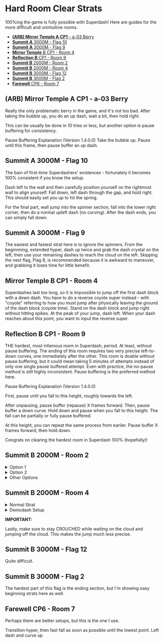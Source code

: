# Hard Room Clear Strats
100%ing the game is fully possible with Superdash! Here are guides for the more difficult and unintuitive rooms.
   - [**(ARB) Mirror Temple A CP1** - a-03 Berry](#arb-mirror-temple-a-cp1---a-03)
   - [**Summit A** 3000M - Flag 10](#summit-a-3000m---flag-10)
   - [**Summit A** 3000M - Flag 9](#summit-a-3000m---flag-9)
   - [**Mirror Temple** B CP1 - Room 4](#mirror-temple-b-cp1---room-4)
   - [**Reflection B** CP1 - Room 9](#reflection-b-cp1---room-9)
   - [**Summit B** 2000M - Room 2](#summit-b-2000m---room-2)
   - [**Summit B** 2000M - Room 4](#summit-b-2000m---room-4)
   - [**Summit B** 3000M - Flag 12](#summit-b-3000m---flag-12)
   - [**Summit B** 3000M - Flag 2](#summit-b-3000m---flag-2)
   - [**Farewell** CP6 - Room 7](#farewell-cp6---room-7)
 ## (ARB) Mirror Temple A CP1 - a-03 Berry

Really the only problematic berry in the game, and it's not too bad. After taking the bubble up, you do an up dash, wait a bit, then hold right. 

This can be usually be done in 10 tries or less, but another option is pause buffering for consistency.


Pause Buffering Explanation (Version 1.4.0.0)
Take the bubble up. Pause until this frame, then pause buffer an up dash.

 ## Summit A 3000M - Flag 10
 
 The bain of first-time Superdashers' existences - fortunately it becomes 100% consistent if you know the setup. 
 
 Dash left to the wall and then carefully position yourself on the rightmost wall to align yourself. Fall down, left dash through the gap, and hold right. This should easily set you up to hit the spring.
 
 For the final part, wall jump into the spinner section, fall into the lower right corner, then do a normal upleft dash (no curving). After the dash ends, you can simply fall down.
 
 
 ## Summit A 3000M - Flag 9
 
 The easiest and fastest strat here is to ignore the spinners. From the beginnning, extended hyper, dash up twice and grab the dash crystal on the left, then use your remaining dashes to reach the cloud on the left. Skipping the next flag, Flag 8, is recommended because it is awkward to maneuver, and grabbing it loses time for little benefit.
 
 ## Mirror Temple B CP1 - Room 4
Superdashes last too long, so it is impossible to jump off the first dash block with a down dash. You have to do a reverse coyote super instead - with "coyote" referring to how you must jump after physically leaving the ground of the dash block (coyote time). Stand on the dash block and jump right without hitting spikes. At the peak of your jump, dash left.
When your dash reaches about this point, you want to input the reverse super.
 
 ## Reflection B CP1 - Room 9
 
THE hardest, most infamous room in Superdash, period. At least, without pause buffering. The ending of this room requires two very precise left-to-down curves, one immediately after the other. This room is doable without pause buffering, but it could mean taking 5 minutes of attempts instead of only one single pause buffered attempt. Even with practice, the no-pause method is still highly inconsistent. Pause buffering is the preferred method here.

Pause Buffering Explanation (Version 1.4.0.0)

First, pause until you fall to this height, roughly towards the left. 

After unpausing, pause buffer (repause) X frames forward. Then, pause buffer a down curve. Hold down and pause when you fall to this height. The fall can be partially or fully pause buffered.

At this height, you can repeat the same process from earlier. Pause buffer X frames forward, then hold down.

Congrats on clearing the hardest room in Superdash 100% (hopefully)!

 ## Summit B 2000M - Room 2

   <details>
      <summary>Option 1</summary>
   
The hard part of this room is falling through the gap right before the end section. The beginning cycle shown here lets you enter the hard section as soon as possible, which is important. As soon as you up-right dash into the hard section, fall down to the lowest, leftmost area as shown below. The hitboxes are shown in red, so you can go more left than you think you can.

Initiate a right dash, then begin to hold up when you reach the area indicated here.

Fall down, grab the block, and the rest of the room should be simple. This is the 'simplest' strat here but it may be more precise for some than Option 2.
   
   </details>

   <details>
      <summary>Option 2</summary>

Unlike in Option 1, the beginning cycle sets you up to enter the hard section as late as possible. When you enter the hard section, do a right dash curved down so that you hit the spring. Then, you can down dash and right dash to grab the side of the block safely.

   </details>

   <details>
      <summary>Other Options</summary>

Pretty difficult, so I wouldn't recommend. It's good if you hate curving maybe lol????? The idea is to grab the block at the right pixel, then demodash right, timed precisely before you are about to touch the spikes.

I don't think this is good but I might as well put it here.

   </details>

 ## Summit B 2000M - Room 4
 
   <details>
      <summary>Normal Strat</summary>

For the ending cloud of this room, you do a left dash curved down. For the second dash, you have two options.

Right Dash Curved Up

Start the dash from lower, and try to curve late so you don't hit the spikes.

Right Dash Curved Down

Start the dash from higher so you give your dash more time to curve.

   </details>
   
   <details>
      <summary>Demodash Setup</summary>
Decent alternative to the normal strat.

Grab the highest Badeline orb, then fall back down and grab the higher block.

Align on this pixel (Madeline's highest pixel is X pixels above the top of the block.). Do a max height wall jump. At the peak of the jump, demodash left, then dash down to stop yourself on the cloud.

   </details>

**IMPORTANT:** 

Lastly, make sure to stay CROUCHED while waiting on the cloud and jumping off the cloud. This makes the jump much less precise.

 ## Summit B 3000M - Flag 12
 
 Quite difficult.
 
 ## Summit B 3000M - Flag 2
 
 The hardest part of this flag is the ending section, but I'm showing easy beginning strats here as well.
 
 ## Farewell CP6 - Room 7
 
 Perhaps there are better setups, but this is the one I use.
 
 Transition hyper, then fast fall as soon as possible until the lowest point. Left dash and curve up

